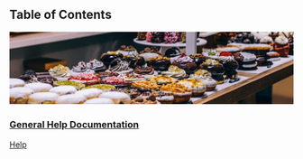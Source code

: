 
## Table of Contents

![probot](./docs/md_graphics/toc_sm.jpg)

### [**General Help Documentation**](docs/help_general/gen_TOC.md)

[Help](https://petertix.github.io/help/)


